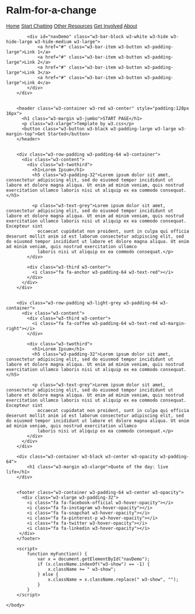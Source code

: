 # Ralm-for-a-change
<!DOCTYPE html>
<html>
        <title>arealmforchange</title>
        <meta charset="UTF-8">
        <meta name="viewport" content="width=device-width, initial-scale=1">
        <link rel="stylesheet" href="https://www.w3schools.com/w3css/4/w3.css">
    <style>
        body,h1,h2,h3,h4,h5,h6 {font-family: "Lato", sans-serif}
        .w3-bar,h1,button {font-family: "Montserrat", sans-serif}
        .fa-anchor,.fa-coffee {font-size:200px}
    </style>
    <body>
        <div class="w3-top">
            <div class="w3-bar w3-red w3-card w3-left-align w3-large">
                <a class="w3-bar-item w3-button w3-hide-medium w3-hide-large w3-right w3-padding-large w3-hover-white w3-large w3-red" href="javascript:void(0);" onclick="myFunction()" title="Toggle Navigation Menu"><i class="fa fa-bars"></i></a>
                <a href="#" class="w3-bar-item w3-button w3-padding-large w3-white">Home</a>
                <a href="#" class="w3-bar-item w3-button w3-hide-small w3-padding-large w3-hover-white">Start Chatting</a>
                <a href="#" class="w3-bar-item w3-button w3-hide-small w3-padding-large w3-hover-white">Other Resources</a>
                <a href="#" class="w3-bar-item w3-button w3-hide-small w3-padding-large w3-hover-white">Get Involved</a>
                <a href="#" class="w3-bar-item w3-button w3-hide-small w3-padding-large w3-hover-white">About</a>
            </div>

            <div id="navDemo" class="w3-bar-block w3-white w3-hide w3-hide-large w3-hide-medium w3-large">
                <a href="#" class="w3-bar-item w3-button w3-padding-large">Link 1</a>
                <a href="#" class="w3-bar-item w3-button w3-padding-large">Link 2</a>
                <a href="#" class="w3-bar-item w3-button w3-padding-large">Link 3</a>
                <a href="#" class="w3-bar-item w3-button w3-padding-large">Link 4</a>
            </div>
        </div>


        <header class="w3-container w3-red w3-center" style="padding:128px 16px">
          <h1 class="w3-margin w3-jumbo">START PAGE</h1>
          <p class="w3-xlarge">Template by w3.css</p>
          <button class="w3-button w3-black w3-padding-large w3-large w3-margin-top">Get Started</button>
        </header>


        <div class="w3-row-padding w3-padding-64 w3-container">
          <div class="w3-content">
            <div class="w3-twothird">
              <h1>Lorem Ipsum</h1>
              <h5 class="w3-padding-32">Lorem ipsum dolor sit amet, consectetur adipiscing elit, sed do eiusmod tempor incididunt ut labore et dolore magna aliqua. Ut enim ad minim veniam, quis nostrud exercitation ullamco laboris nisi ut aliquip ex ea commodo consequat.</h5>

              <p class="w3-text-grey">Lorem ipsum dolor sit amet, consectetur adipiscing elit, sed do eiusmod tempor incididunt ut labore et dolore magna aliqua. Ut enim ad minim veniam, quis nostrud exercitation ullamco laboris nisi ut aliquip ex ea commodo consequat. Excepteur sint
                occaecat cupidatat non proident, sunt in culpa qui officia deserunt mollit anim id est laborum consectetur adipiscing elit, sed do eiusmod tempor incididunt ut labore et dolore magna aliqua. Ut enim ad minim veniam, quis nostrud exercitation ullamco
                laboris nisi ut aliquip ex ea commodo consequat.</p>
            </div>

            <div class="w3-third w3-center">
              <i class="fa fa-anchor w3-padding-64 w3-text-red"></i>
            </div>
          </div>
        </div>


        <div class="w3-row-padding w3-light-grey w3-padding-64 w3-container">
          <div class="w3-content">
            <div class="w3-third w3-center">
              <i class="fa fa-coffee w3-padding-64 w3-text-red w3-margin-right"></i>
            </div>

            <div class="w3-twothird">
              <h1>Lorem Ipsum</h1>
              <h5 class="w3-padding-32">Lorem ipsum dolor sit amet, consectetur adipiscing elit, sed do eiusmod tempor incididunt ut labore et dolore magna aliqua. Ut enim ad minim veniam, quis nostrud exercitation ullamco laboris nisi ut aliquip ex ea commodo consequat.</h5>

              <p class="w3-text-grey">Lorem ipsum dolor sit amet, consectetur adipiscing elit, sed do eiusmod tempor incididunt ut labore et dolore magna aliqua. Ut enim ad minim veniam, quis nostrud exercitation ullamco laboris nisi ut aliquip ex ea commodo consequat. Excepteur sint
                occaecat cupidatat non proident, sunt in culpa qui officia deserunt mollit anim id est laborum consectetur adipiscing elit, sed do eiusmod tempor incididunt ut labore et dolore magna aliqua. Ut enim ad minim veniam, quis nostrud exercitation ullamco
                laboris nisi ut aliquip ex ea commodo consequat.</p>
            </div>
          </div>
        </div>

        <div class="w3-container w3-black w3-center w3-opacity w3-padding-64">
            <h1 class="w3-margin w3-xlarge">Quote of the day: live life</h1>
        </div>


        <footer class="w3-container w3-padding-64 w3-center w3-opacity">  
          <div class="w3-xlarge w3-padding-32">
            <i class="fa fa-facebook-official w3-hover-opacity"></i>
            <i class="fa fa-instagram w3-hover-opacity"></i>
            <i class="fa fa-snapchat w3-hover-opacity"></i>
            <i class="fa fa-pinterest-p w3-hover-opacity"></i>
            <i class="fa fa-twitter w3-hover-opacity"></i>
            <i class="fa fa-linkedin w3-hover-opacity"></i>
         </div>
        </footer>

        <script>
            function myFunction() {
                var x = document.getElementById("navDemo");
                if (x.className.indexOf("w3-show") == -1) {
                    x.className += " w3-show";
                } else { 
                    x.className = x.className.replace(" w3-show", "");
                }
            }
        </script>

    </body>
</html>
